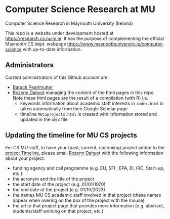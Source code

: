 # Computer Science Research at MU
Computer Science Research in Maynooth University (Ireland)

This repo is a website under development hosted at <a href="https://research.cs.nuim.ie" target="_blank">https://research.cs.nuim.ie</a>.
It has the purpose of  complementing the official Maynooth CS dept. webpage <a href="https://www.maynoothuniversity.ie/computer-science" target="_blank">https://www.maynoothuniversity.ie/computer-science</a>
with up-to-date information. 

## Administrators

Current administrators of this Github account are:
- [Barack Pearlmutter](https://www.maynoothuniversity.ie/faculty-science-engineering/our-people/barak-pearlmutter)
- [Rozenn Dahyot](https://www.maynoothuniversity.ie/faculty-science-engineering/our-people/rozenn-dahyot) managing the content of the  html pages in this repo. Note these html pages are the result of a compilation (with R) i.e.
  - keywords information  about academic staff interests in ```index.html``` is taken automatically from their Google Scholar page
  - timeline ```MUCSprojects.html``` is created  with information stored and updated in the xlsx file.


## Updating the timeline for MU CS projects

For CS MU staff, to have your (past, current, upcoming) project added to the <a href="https://research.cs.nuim.ie/MUCSprojects.html" target="_blank">project Timeline</a>, please email <a href="https://www.maynoothuniversity.ie/faculty-science-engineering/our-people/rozenn-dahyot" target="_blank">Rozenn Dahyot</a> with the following information about your project:
- funding agency and call programme (e.g. EU, SFI , EPA, EI, IRC, Start-up, etc.)
- the acronym and the title of the project
- the start date of the project  (e.g. 01/01/1970)
- the end date of the project  (e.g. 01/10/2023)
- the names MU CS academic staff involved in that project (these names appear when overing on the box of the project with the mouse)
- the url to that project page that provides more information (e.g. abstract,  students/staff working on that project, etc.)
